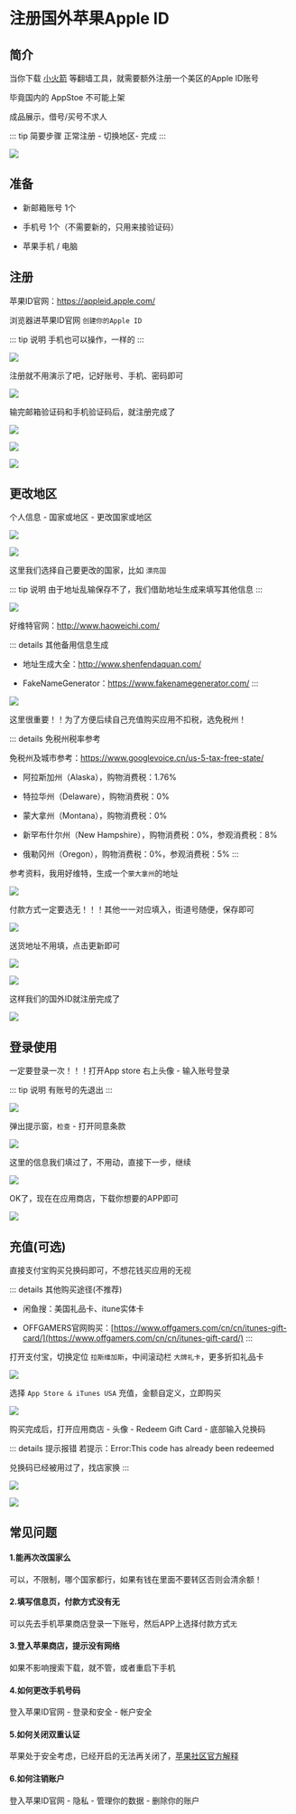 # 注册国外苹果Apple ID



## 简介

当你下载 [小火箭](https://apps.apple.com/us/app/shadowrocket/id932747118) 等翻墙工具，就需要额外注册一个美区的Apple ID账号

毕竟国内的 AppStoe 不可能上架

成品展示，借号/买号不求人

::: tip 简要步骤
正常注册 - 切换地区- 完成
:::

![](/appleid/appleid-01.png)




## 准备

* 新邮箱账号 1个

* 手机号 1个（不需要新的，只用来接验证码）

* 苹果手机 / 电脑



## 注册


苹果ID官网：https://appleid.apple.com/


浏览器进苹果ID官网 `创建你的Apple ID`

::: tip 说明
手机也可以操作，一样的
:::

![](/appleid/appleid-02.png)


注册就不用演示了吧，记好账号、手机、密码即可

![](/appleid/appleid-03.png)



输完邮箱验证码和手机验证码后，就注册完成了

![](/appleid/appleid-04.png)

![](/appleid/appleid-05.png)


![](/appleid/appleid-06.png)




## 更改地区


个人信息 - 国家或地区 - 更改国家或地区

![](/appleid/appleid-07.png)

![](/appleid/appleid-08.png)


这里我们选择自己要更改的国家，比如 `漂亮国`

::: tip 说明
由于地址乱输保存不了，我们借助地址生成来填写其他信息
:::

![](/appleid/appleid-09.png)


好维特官网：http://www.haoweichi.com/

::: details 其他备用信息生成

* 地址生成大全：http://www.shenfendaquan.com/

* FakeNameGenerator：https://www.fakenamegenerator.com/
:::


![](/appleid/appleid-10.png)





这里很重要！！为了方便后续自己充值购买应用不扣税，选免税州！


::: details 免税州税率参考

免税州及城市参考：https://www.googlevoice.cn/us-5-tax-free-state/

* 阿拉斯加州（Alaska），购物消费税：1.76%

* 特拉华州（Delaware），购物消费税：0%

* 蒙大拿州（Montana），购物消费税：0%

* 新罕布什尔州（New Hampshire），购物消费税：0%，参观消费税：8%

* 俄勒冈州（Oregon），购物消费税：0%，参观消费税：5%
:::


参考资料，我用好维特，生成一个`蒙大拿州`的地址

![](/appleid/appleid-11.png)


付款方式一定要选无！！！其他一一对应填入，街道号随便，保存即可


![](/appleid/appleid-12.png)


送货地址不用填，点击更新即可

![](/appleid/appleid-13.png)

![](/appleid/appleid-14.png)



这样我们的国外ID就注册完成了

![](/appleid/appleid-15.png)




## 登录使用


一定要登录一次！！！打开App store 右上头像 - 输入账号登录

::: tip 说明
有账号的先退出
:::

![](/appleid/appleid-16.png)


弹出提示窗，`检查` - 打开同意条款

![](/appleid/appleid-17.png)


这里的信息我们填过了，不用动，直接下一步，继续

![](/appleid/appleid-18.png)


OK了，现在在应用商店，下载你想要的APP即可

![](/appleid/appleid-19.png)




## 充值(可选)


直接支付宝购买兑换码即可，不想花钱买应用的无视

::: details 其他购买途径(不推荐)

* 闲鱼搜：美国礼品卡、itune实体卡

* OFFGAMERS官网购买：[https://www.offgamers.com/cn/cn/itunes-gift-card/](https://www.offgamers.com/cn/cn/itunes-gift-card/)
:::

打开支付宝，切换定位 `拉斯维加斯`，中间滚动栏 `大牌礼卡`，更多折扣礼品卡

![](/appleid/appleid-20.png)

选择 `App Store & iTunes USA` 充值，金额自定义，立即购买

![](/appleid/appleid-21.png)

购买完成后，打开应用商店 - 头像 - Redeem Gift Card - 底部输入兑换码

::: details 提示报错
若提示：Error:This code has already been redeemed

兑换码已经被用过了，找店家换
:::


![](/appleid/appleid-22.png)


![](/appleid/appleid-23.png)





## 常见问题


#### 1.能再次改国家么

可以，不限制，哪个国家都行，如果有钱在里面不要转区否则会清余额！


#### 2.填写信息页，付款方式没有无

可以先去手机苹果商店登录一下账号，然后APP上选择付款方式`无`


#### 3.登入苹果商店，提示没有网络

如果不影响搜索下载，就不管，或者重启下手机



#### 4.如何更改手机号码

登入苹果ID官网 - 登录和安全 - 帐户安全


#### 5.如何关闭双重认证


苹果处于安全考虑，已经开启的无法再关闭了，[苹果社区官方解释](https://discussionschinese.apple.com/thread/251920584)



#### 6.如何注销账户

登入苹果ID官网 - 隐私 - 管理你的数据 - 删除你的账户
